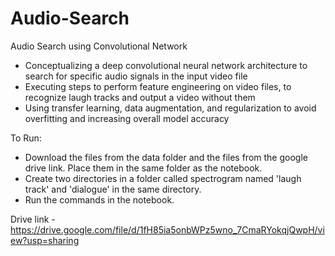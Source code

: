 # Audio-Search
Audio Search using Convolutional Network

- Conceptualizing a deep convolutional neural network architecture to search for specific audio signals in the input video file
- Executing steps to perform feature engineering on video files, to recognize laugh tracks and output a video without them
- Using transfer learning, data augmentation, and regularization to avoid overfitting and increasing overall model accuracy

To Run:

- Download the files from the data folder and the files from the google drive link. Place them in the same folder as the notebook.
- Create two directories in a folder called spectrogram named 'laugh track' and 'dialogue' in the same directory.
- Run the commands in the notebook.


Drive link - https://drive.google.com/file/d/1fH85ia5onbWPz5wno_7CmaRYokqjQwpH/view?usp=sharing
